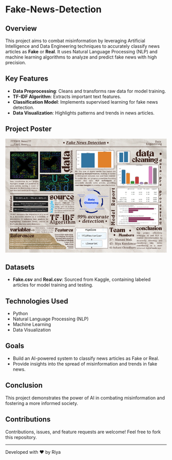 # Fake-News-Detection  

## Overview  
This project aims to combat misinformation by leveraging Artificial Intelligence and Data Engineering techniques to accurately classify news articles as **Fake** or **Real**. It uses Natural Language Processing (NLP) and machine learning algorithms to analyze and predict fake news with high precision.

## Key Features  
- **Data Preprocessing**: Cleans and transforms raw data for model training.  
- **TF-IDF Algorithm**: Extracts important text features.  
- **Classification Model**: Implements supervised learning for fake news detection.  
- **Data Visualization**: Highlights patterns and trends in news articles.

## Project Poster
![Project Poster](/project-report/project-poster.png)

## Datasets  
- **Fake.csv** and **Real.csv**: Sourced from Kaggle, containing labeled articles for model training and testing.  

## Technologies Used  
- Python  
- Natural Language Processing (NLP)  
- Machine Learning  
- Data Visualization  

## Goals  
- Build an AI-powered system to classify news articles as Fake or Real.  
- Provide insights into the spread of misinformation and trends in fake news.

## Conclusion  
This project demonstrates the power of AI in combating misinformation and fostering a more informed society.

## Contributions  
Contributions, issues, and feature requests are welcome! Feel free to fork this repository.

---  
Developed with ❤️ by Riya
